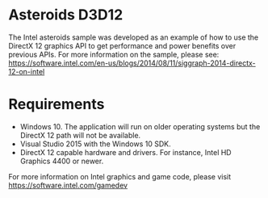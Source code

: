 Asteroids D3D12
===============

The Intel asteroids sample was developed as an example of how to use the DirectX 12 graphics API to get performance and power benefits over previous APIs. For more information on the sample, please see: https://software.intel.com/en-us/blogs/2014/08/11/siggraph-2014-directx-12-on-intel

Requirements
============
- Windows 10. The application will run on older operating systems but the DirectX 12 path will not be available.
- Visual Studio 2015 with the Windows 10 SDK.
- DirectX 12 capable hardware and drivers. For instance, Intel HD Graphics 4400 or newer.

For more information on Intel graphics and game code, please visit https://software.intel.com/gamedev

